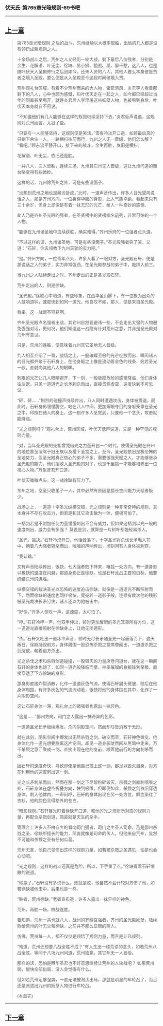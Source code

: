 ### 伏天氏-第765章光暗规则-69书吧

--------
[上一章](./83b8cdbf8c5960d5c8f268058f53012c.md)
--------


>
>
>
>第765章光暗规则
>之后的战斗，荒州继续以大概率取胜，出局的几人都是没有领悟成熟规则之人。
>
>十余场战斗之后，荒州之人又经历一轮大战，剩下最后八位强者，分别是：余生、花解语、叶无尘、徐缺、易小狮、猿战、凰、醉千愁，这八人，也是随叶伏天入圣殿修行之后到如今，还未入贤的八人，其他人要么本身便是贤者之境入圣殿，要么便是从入圣殿至今这段时间破境入贤。
>
>荒州观礼台区域，有着不少荒州而来的大人物，诸葛清风、炎君等人看着那剩下的八人，心中也颇为感慨，和叶伏天走在一起之人，如今都已经超过当年的同辈甚至甩开，就连炎君后人李浮屠这些妖孽人物，也被甩到身后，叶伏天本身就自不用说。
>
>“不知道他们有几人能够在这样的规则继续坚持下去。”炎君低声说道，这规则对荒州而言，太狠了些。
>
>“只要有一人能够坚持，这规则便是笑话。”雪夜冷淡开口道，如若最后真的只剩下余生一人，一路横扫往前而行，九州之人无一晋级，他们怎么解？
>“看吧。”顾东流平静开口，接下来的战斗，余生再胜，依旧是横扫。
>
>花解语、叶无尘，依旧还是胜。
>
>一共八人，三人皆胜，连续三场，九州其它州无人晋级，这让九州问道的舞台略变得有些微妙。
>
>这样的话，九州除荒州之外，可是有些没面子。
>
>“没想到荒州之地也是藏龙卧虎。”此时，一道声音传出，许多人目光望向说话之人，那是齐州方向，一位身穿华服的身影，此人气质卓绝，看起来只有三十余岁，但身上却像是有着一抹无形的光芒，给人一种奇妙的感觉。
>
>此人乃是齐州圣光殿的强者，在圣贤榜中的贤榜排名前列，非常可怕的一个人物。
>
>“能够在九州诸圣地中连续获胜，确实难得。”齐州乐府的一位强者点头道。
>
>“不过这样的话，九州诸圣地，可是有些没面子。”圣光殿强者笑了笑，又道：“石轩，你去领教下九州天骄的实力吧。”
>
>“是。”齐州方向，一位青年点头，许多人看了一眼对方，圣光殿石轩，便是那说话之人的弟子，实力非常强劲，在圣光殿参战的弟子中，能排入前三。
>
>当九州之人陆续走出之时，齐州走出的正是圣光殿石轩。
>
>荒州走出的人，则是徐缺。
>
>“圣光殿。”徐缺心中暗道，有些印象，在西华圣山脚下，有一位极为出众的人敲响道钟，速度快到如同一道光，他自叹不如，那人，便是来自圣光殿。
>
>看来，这一战很不容易啊。
>
>齐州圣光殿点名强者出战，其它州自然要避讳一些，不会走出太强的人物避免强强对话，更何况，他们知道这一战隐有针对荒州之意，并非是圣光殿对荒州有意见。
>
>只是，荒州的连胜，便意味着九州其它圣地无人晋级。
>
>九人相互介绍了一番，战场之上，一股璀璨至极的光芒绽放而出，瞬间诸人的目光都齐聚于石轩身上，在他身躯之上像是流动着金色的线条，宛若圣光一般，直射向其他八人的眼眸。
>
>刺眼的光芒让几人眼睛避开，下一刻，一股极度危险的感觉降临，他们身体往后退，只见一道道光之长矛刺杀而出，直接贯穿虚空，速度快到不可思议。
>
>“砰、砰……”剧烈的碰撞声持续传出，八人同时遭遇攻击，身体被震退，而此时，石轩身影缓缓腾空，站在八人中间，更加耀眼夺目的身躯笼罩在圣光之中，印照在诸人的身上，这一刻许多人感觉到，只要他一个念头，攻击就能降临。
>
>“光之规则吗？”观礼台上，荒州区域，叶伏天低声说道，又是一种罕见的规则力量。
>
>“对，当年圣光殿的先祖曾凭借光之力量开创一个时代，使得圣光殿在齐州的地位甚至凌驾于旧王族以及稷下圣宫之上，至今，圣光殿依旧是极恐怖的圣地势力，但圣光殿真正核心的弟子不多，需要很强天赋之人，才能够继承圣光殿的能力，他们招收入圣光殿的对子，也是千里挑一才能够培养出一位核心人物。”万象贤君开口道。
>
>叶伏天微微点头，这一战徐缺有压力了。
>
>东州之地，空圣只收弟子一人，其中必然有原因是擅长空间能力天赋者极少。
>
>战场之上，一道道十字圣光纵横交错，光之规则是一种非常奇特的规则，其本身并不存在攻击力，但若是和其它攻击融为一体，便极可怕了。
>
>一柄剑若是不附加任何力量缓慢刺出不会有威力，但如果这柄剑以光一般的速度刺出，威力会有多强？
>莫说是剑，就算是一片树叶都能轻易杀人。
>
>“圣光，裁决。”石轩冷漠开口，他话音落下，十字圣光将杀伐长矛融入其中，朝着八大强者斩杀而出，嗤嗤的声响传出，顷刻间有人身体被刺穿。
>
>“我认输。”
>
>又有声音陆续传出，很快，七大强者败下阵来，唯独一处方向，有一道身影以极快的速度在闪避，那道身影正是徐缺，也是石轩此战主要的目标，他要终结荒州的连胜。
>
>纵横交错的裁决圣光以恐怖的速度追击徐缺，就像是一道道光不断照射而下，然而徐缺的速度也同样极快，竟宛若一道影子般，连续有数次他的残影被圣光裁决长矛钉住，诸人还以为他被击中。
>
>“好快。”许多人惊叹一声，这速度，太可怕了。
>
>“哼。”石轩冷哼一声，他双手伸出，顿时更加耀眼的圣光笼罩所有方位，这一道道光直接照射在徐缺身上，让他无所遁形。
>
>“杀。”石轩又吐出一道冰冷声音，顿时无尽长矛随圣光一起垂落而下，遮天蔽日，徐缺凝视前方，身体周围一股恐怖杀戮之意席卷而出，一道道杀戮之剑绽放，朝着前方杀出。
>
>光之杀伐之术和杀戮剑道碰撞，一股毁灭的力量席卷问道台，就在这一瞬间石轩的身体也动了，如同一道光般降临而至，神圣璀璨的身躯锋利至极，直接穿透了下方徐缺的身影。
>
>那身影直接炸裂消散，化作一道道灰色气流，使得石轩眉头微皱，随后在他身体周围，有许多灰色的气流流动着，很快将他的身体围在其中，化作了一片阴影空间。
>
>这让石轩身体一滞，观礼台上的诸强者也露出一抹异色。
>
>“这是……”酆州方向，司门之人露出一抹奇异的色彩。
>
>一道道圣光长矛继续爆发，杀向阴影空间，然而却尽皆消散于无形。
>
>就在此刻，阴影空间中爆发出无尽杀戮之剑，破空而至，石轩神色微变，他身体化作一道光想要脱离这片空间，却见一道身影陡然间从黑暗中走来，万千杀戮之意汇聚成一剑，直接出现在他的身前，顺着他前行的方向刺杀而出。
>
>因石轩的速度奇快，导致即便是他自己撞上这一剑，都足以毁灭自身，对方在利用他的速度刺出这一剑。
>
>光之长矛刺杀而出，然而在那一剑之下尽皆粉碎毁灭，杀戮之剑直刺咽喉之处，石轩身体在虚空折叠方向，快到极限，但即便如此，杀戮之剑依旧穿透身体，刺入他体内，一声闷哼，石轩的身体出现在另一处方位，鲜血染红了衣衫，他的脸色显得格外的苍白。
>
>“暗影规则。”石轩目光盯着徐缺开口道，和他的光之规则所对应的规则力量，再配合杀戮剑道，简直就是天生的杀手。
>
>管理台上许多人不由自主的看向司门强者，司门之主圣人司命，乃是酆州杀戮之圣，徐缺所擅长的能力，简直就像是司命的传人，但他来自荒州，显然不可能和杀戮之圣有任何瓜葛。
>
>荒州无圣，他自己领悟出这样的规则力量，如若被杀戮之圣遇见，怕是也会心动吧。
>
>“光之规则，这样的战斗还真是危险，所以，下手重了点。”徐缺看着石轩懒散的说道。
>
>“你赢了。”石轩没有多说什么，败就是败，他自然不会计较对方伤了他，如若徐缺被他击中，后果也是一样。
>
>“胜者，荒州徐缺。”老者宣布道，许多人露出一抹异样的神色。
>
>荒州，再胜一场，四战连胜。
>
>要知道，荒州一共也就八人，战州的罗睺宫强者，齐州的圣光殿妖孽，陆续败给荒州的叶无尘和徐缺，之前并不那么显眼的两人。
>
>仿佛，荒州每一人，都不仅仅是领悟了规则力量，而且是非凡规则。
>
>“难道，荒州还想要八战全胜不成？”有人生出一缕荒谬的念头，如若荒州八战全胜，等同于八场九州问道，荒州独赢，其它州无一人晋级。
>
>那样的话，恐怕是西华圣君也不好意思继续让荒州的人轮战吧？
>如果荒州弱，很快全部出局，没人会觉得有什么。
>
>但如若荒州足够强势，一直无法被淘汰出局，那就是明显的车轮战了，而且还是派遣出九州的妖孽人物进行车轮战。
>
>(本章完)
>
>

--------
[下一章](./6539e0ef136fdb8184f03b5addb1347e.md)
--------
